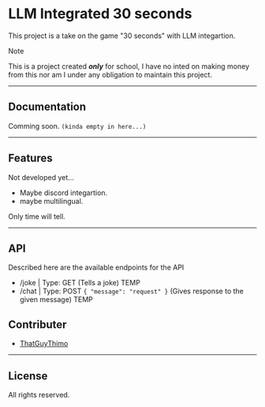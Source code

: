 # LLM Integrated 30 seconds
This project is a take on the game "30 seconds" with LLM integartion.

> [!NOTE]
> This is a project created ***only*** for school, I have no inted on making money from this nor am I under any obligation to maintain this project.


---

## Documentation
Comming soon. ```(kinda empty in here...)```

---

## Features
Not developed yet...
- Maybe discord integartion.
- maybe multilingual.

Only time will tell.

---

## API
Described here are the available endpoints for the API
- /joke | Type: GET (Tells a joke) TEMP
- /chat | Type: POST ```{ "message": "request" }``` (Gives response to the given message) TEMP

## Contributer
- [ThatGuyThimo](https://github.com/ThatGuyThimo)

---

## License
All rights reserved.